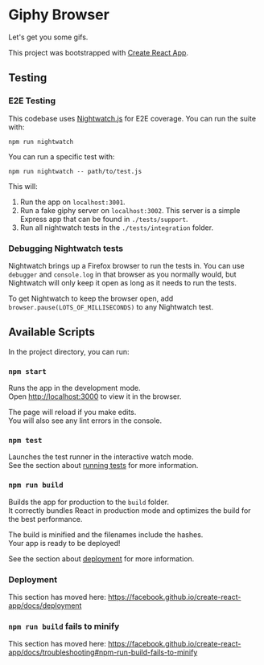# Giphy Browser

Let's get you some gifs.

This project was bootstrapped with [Create React App](https://github.com/facebook/create-react-app).

## Testing

### E2E Testing

This codebase uses [Nightwatch.js](http://nightwatchjs.org/) for E2E coverage.
You can run the suite with:

```
npm run nightwatch
```

You can run a specific test with:

```
npm run nightwatch -- path/to/test.js
```

This will:

1. Run the app on `localhost:3001`.
2. Run a fake giphy server on `localhost:3002`.
    This server is a simple Express app that can be found in `./tests/support`.
3. Run all nightwatch tests in the `./tests/integration` folder.

### Debugging Nightwatch tests

Nightwatch brings up a Firefox browser to run the tests in. You can use
`debugger` and `console.log` in that browser as you normally would, but
Nightwatch will only keep it open as long as it needs to run the tests.

To get Nightwatch to keep the browser open, add `browser.pause(LOTS_OF_MILLISECONDS)`
to any Nightwatch test.

## Available Scripts

In the project directory, you can run:

### `npm start`

Runs the app in the development mode.<br>
Open [http://localhost:3000](http://localhost:3000) to view it in the browser.

The page will reload if you make edits.<br>
You will also see any lint errors in the console.

### `npm test`

Launches the test runner in the interactive watch mode.<br>
See the section about [running tests](https://facebook.github.io/create-react-app/docs/running-tests) for more information.

### `npm run build`

Builds the app for production to the `build` folder.<br>
It correctly bundles React in production mode and optimizes the build for the best performance.

The build is minified and the filenames include the hashes.<br>
Your app is ready to be deployed!

See the section about [deployment](https://facebook.github.io/create-react-app/docs/deployment) for more information.

### Deployment

This section has moved here: https://facebook.github.io/create-react-app/docs/deployment

### `npm run build` fails to minify 
This section has moved here: https://facebook.github.io/create-react-app/docs/troubleshooting#npm-run-build-fails-to-minify
